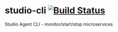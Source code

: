 # studio-cli [![Build Status](https://travis-ci.org/avishnyak/studio-cli.svg?branch=master)](https://travis-ci.org/avishnyak/studio-cli)
Studio Agent CLI - monitor/start/stop microservices
